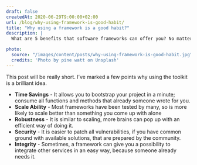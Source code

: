 ```yaml
---
draft: false
createdAt: 2020-06-29T9:00:00+02:00
url: /blog/why-using-framework-is-good-habit/
title: "Why using a framework is a good habit?"
description: |
  What are 5 benefits that software frameworks can offer you? No matter if it's related to Frontend or Backend development. In both cases profit is obvious!

photo:
  source: "/images/content/posts/why-using-framework-is-good-habit.jpg"
  credits: 'Photo by pine watt on Unsplash'
---
```


This post will be really short. I’ve marked a few points why using the toolkit is a brilliant idea.

- **Time Savings** - It allows you to bootstrap your project in a minute; consume all functions and methods that already someone wrote for you.
- **Scale Ability** - Most frameworks have been tested by many, so is more likely to scale better than something you come up with alone
- **Robustness** - It is similar to scaling, more brains can pop up with an efficient way of doing it.
- **Security** - It is easier to patch all vulnerabilities, if you have common ground with available solutions, that are prepared by the community.
- **Integrity** - Sometimes, a framework can give you a possibility to integrate other services in an easy way, because someone already needs it.
